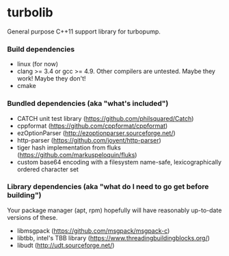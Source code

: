 # turbolib

General purpose C++11 support library for turbopump.

### Build dependencies

* linux (for now)
* clang >= 3.4 or gcc >= 4.9. Other compilers are untested. Maybe they work! Maybe they don't!
* cmake

### Bundled dependencies (aka "what's included")

* CATCH unit test library (https://github.com/philsquared/Catch)
* cppformat (https://github.com/cppformat/cppformat)
* ezOptionParser (http://ezoptionparser.sourceforge.net/)
* http-parser (https://github.com/joyent/http-parser)
* tiger hash implementation from fluks (https://github.com/markuspeloquin/fluks)
* custom base64 encoding with a filesystem name-safe, lexicographically ordered character set

### Library dependencies (aka "what do I need to go get before building")

Your package manager (apt, rpm) hopefully will have reasonably up-to-date versions of these.
* libmsgpack (https://github.com/msgpack/msgpack-c)
* libtbb, intel's TBB library (https://www.threadingbuildingblocks.org/)
* libudt (http://udt.sourceforge.net/)


